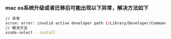 ### mac os系统升级或者迁移后可能出现以下异常，解决方法如下

```bash
// 异常
xcrun: error: invalid active developer path (/Library/Developer/CommandLineTools), missing xcrun at: /Library/Developer/CommandLineTools/usr/bin/xcrun)
// 解决方法
xcode-select --install
``` 



